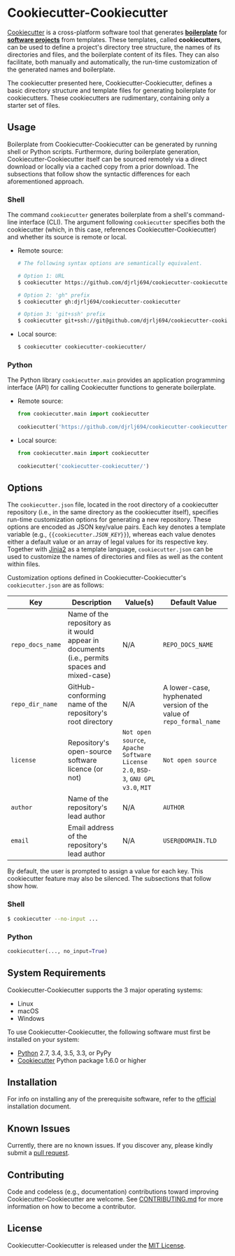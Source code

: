 # Cookiecutter-Cookiecutter

[Cookiecutter](https://github.com/audreyr/cookiecutter) is a cross-platform software tool that generates [**boilerplate**](https://en.wikipedia.org/wiki/Boilerplate_code) for [**software projects**](https://en.wikipedia.org/wiki/Software_project_management) from templates.  These templates, called **cookiecutters**, can be used to define a project's directory tree structure, the names of its directories and files, and the boilerplate content of its files.  They can also facilitate, both manually and automatically, the run-time customization of the generated names and boilerplate.

The cookiecutter presented here, Cookiecutter-Cookiecutter, defines a basic directory structure and template files for generating boilerplate for cookiecutters.  These cookiecutters are rudimentary, containing only a starter set of files.

## Usage

Boilerplate from Cookiecutter-Cookiecutter can be generated by running shell or Python scripts.  Furthermore, during boilerplate generation, Cookiecutter-Cookiecutter itself can be sourced remotely via a direct download or locally via a cached copy from a prior download.  The subsections that follow show the syntactic differences for each aforementioned approach.

### Shell

The command `cookiecutter` generates boilerplate from a shell's command-line interface (CLI).  The argument following `cookiecutter` specifies both the cookiecutter (which, in this case, references Cookiecutter-Cookiecutter) and whether its source is remote or local.

* Remote source:

    ```sh
    # The following syntax options are semantically equivalent.
    
    # Option 1: URL
    $ cookiecutter https://github.com/djrlj694/cookiecutter-cookiecutter.git
    
    # Option 2: 'gh" prefix
    $ cookiecutter gh:djrlj694/cookiecutter-cookiecutter
    
    # Option 3: 'git+ssh' prefix
    $ cookiecutter git+ssh://git@github.com/djrlj694/cookiecutter-cookiecutter.git
    ```

* Local source:

    ```sh
    $ cookiecutter cookiecutter-cookiecutter/
    ```

### Python

The Python library `cookiecutter.main` provides an application programming interface (API) for calling Cookiecutter functions to generate boilerplate.

* Remote source:

    ```python
    from cookiecutter.main import cookiecutter
       
    cookiecutter('https://github.com/djrlj694/cookiecutter-cookiecutter.git')
    ```
    
* Local source:

    ```python
    from cookiecutter.main import cookiecutter
       
    cookiecutter('cookiecutter-cookiecutter/')
    ```
    
## Options

The `cookiecutter.json` file, located in the root directory of a cookiecutter repository (i.e., in the same directory as the cookiecutter itself), specifies run-time customization options for generating a new repository.  These options are encoded as JSON key/value pairs.  Each key denotes a template variable (e.g., `{{cookiecutter.`*`JSON_KEY`*`}}`), whereas each value denotes either a default value or an array of legal values for its respective key.  Together with [Jinja2](http://jinja.pocoo.org/docs/2.10/) as a template language, `cookiecutter.json` can be used to customize the names of directories and files as well as the content within files.

Customization options defined in Cookiecutter-Cookiecutter's `cookiecutter.json` are as follows:

| Key | Description | Value(s) | Default Value |
| --- | ----------- | ------ | ------------- |
| `repo_docs_name` | Name of the repository as it would appear in documents (i.e., permits spaces and mixed-case) | N/A | `REPO_DOCS_NAME` |
| `repo_dir_name` | GitHub-conforming name of the repository's root directory | N/A | A lower-case, hyphenated version of the value of `repo_formal_name` |
| `license` | Repository's open-source software licence (or not) | `Not open source`, `Apache Software License 2.0`, `BSD-3`, `GNU GPL v3.0`, `MIT`  | `Not open source` |
| `author` | Name of the repository's lead author | N/A | `AUTHOR` |
| `email` | Email address of the repository's lead author | N/A | `USER@DOMAIN.TLD` |

By default, the user is prompted to assign a value for each key.  This cookiecutter feature may also be silenced.  The subsections that follow show how.

### Shell

```sh
$ cookiecutter --no-input ...
```

### Python

```python
cookiecutter(..., no_input=True)
```

## System Requirements

Cookiecutter-Cookiecutter supports the 3 major operating systems:

* Linux
* macOS
* Windows

To use Cookiecutter-Cookiecutter, the following software must first be installed on your system:

* [Python](https://www.python.org/downloads/) 2.7, 3.4, 3.5, 3.3, or PyPy
* [Cookiecutter](https://github.com/audreyr/cookiecutter) Python package 1.6.0 or higher

## Installation

For info on installing any of the prerequisite software, refer to the [official](https://cookiecutter.readthedocs.io/en/latest/installation.html) installation document.

## Known Issues

Currently, there are no known issues.  If you discover any, please kindly submit a [pull request](.github/CONTRIBUTING.md).

## Contributing

Code and codeless (e.g., documentation) contributions toward improving Cookiecutter-Cookiecutter are welcome. See [CONTRIBUTING.md](.github/CONTRIBUTING.md) for more information on how to become a contributor.

## License

Cookiecutter-Cookiecutter is released under the [MIT License](LICENSE.md).
